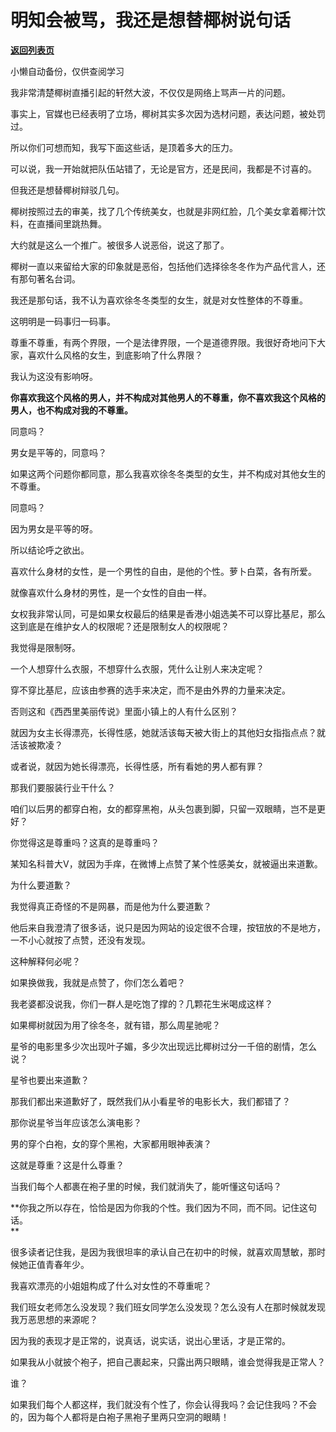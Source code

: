 # 明知会被骂，我还是想替椰树说句话

[**返回列表页**](/gzh/记忆承载3)

小懒自动备份，仅供查阅学习

我非常清楚椰树直播引起的轩然大波，不仅仅是网络上骂声一片的问题。

事实上，官媒也已经表明了立场，椰树其实多次因为选材问题，表达问题，被处罚过。  

所以你们可想而知，我写下面这些话，是顶着多大的压力。

可以说，我一开始就把队伍站错了，无论是官方，还是民间，我都是不讨喜的。  

但我还是想替椰树辩驳几句。  

椰树按照过去的审美，找了几个传统美女，也就是非网红脸，几个美女拿着椰汁饮料，在直播间里跳热舞。  

大约就是这么一个推广。被很多人说恶俗，说这了那了。

椰树一直以来留给大家的印象就是恶俗，包括他们选择徐冬冬作为产品代言人，还有那句著名台词。

我还是那句话，我不认为喜欢徐冬冬类型的女生，就是对女性整体的不尊重。  

这明明是一码事归一码事。  

尊重不尊重，有两个界限，一个是法律界限，一个是道德界限。我很好奇地问下大家，喜欢什么风格的女生，到底影响了什么界限？  

我认为这没有影响呀。

 **你喜欢我这个风格的男人，并不构成对其他男人的不尊重，你不喜欢我这个风格的男人，也不构成对我的不尊重。**

同意吗？  

男女是平等的，同意吗？  

如果这两个问题你都同意，那么我喜欢徐冬冬类型的女生，并不构成对其他女生的不尊重。

同意吗？

因为男女是平等的呀。

所以结论呼之欲出。

喜欢什么身材的女性，是一个男性的自由，是他的个性。萝卜白菜，各有所爱。  

就像喜欢什么身材的男性，是一个女性的自由一样。

女权我非常认同，可是如果女权最后的结果是香港小姐选美不可以穿比基尼，那么这到底是在维护女人的权限呢？还是限制女人的权限呢？  

我觉得是限制呀。  

一个人想穿什么衣服，不想穿什么衣服，凭什么让别人来决定呢？  

穿不穿比基尼，应该由参赛的选手来决定，而不是由外界的力量来决定。  

否则这和《西西里美丽传说》里面小镇上的人有什么区别？  

就因为女主长得漂亮，长得性感，她就活该每天被大街上的其他妇女指指点点？就活该被欺凌？

或者说，就因为她长得漂亮，长得性感，所有看她的男人都有罪？  

那我们要服装行业干什么？  

咱们以后男的都穿白袍，女的都穿黑袍，从头包裹到脚，只留一双眼睛，岂不是更好？  

你觉得这是尊重吗？这真的是尊重吗？  

某知名科普大V，就因为手痒，在微博上点赞了某个性感美女，就被逼出来道歉。  

为什么要道歉？

我觉得真正奇怪的不是网暴，而是他为什么要道歉？  

他后来自我澄清了很多话，说只是因为网站的设定很不合理，按钮放的不是地方，一不小心就按了点赞，还没有发现。

这种解释何必呢？  

如果换做我，我就是点赞了，你们怎么着吧？  

我老婆都没说我，你们一群人是吃饱了撑的？几颗花生米喝成这样？  

如果椰树就因为用了徐冬冬，就有错，那么周星驰呢？  

星爷的电影里多少次出现叶子媚，多少次出现远比椰树过分一千倍的剧情，怎么说？

星爷也要出来道歉？

那我们都出来道歉好了，既然我们从小看星爷的电影长大，我们都错了？

那你说星爷当年应该怎么演电影？  

男的穿个白袍，女的穿个黑袍，大家都用眼神表演？  

这就是尊重？这是什么尊重？  

当我们每个人都裹在袍子里的时候，我们就消失了，能听懂这句话吗？  

 **你我之所以存在，恰恰是因为你我的个性。我们因为不同，而不同。记住这句话。  
**

很多读者记住我，是因为我很坦率的承认自己在初中的时候，就喜欢周慧敏，那时候她正值青春年少。

我喜欢漂亮的小姐姐构成了什么对女性的不尊重呢？  

我们班女老师怎么没发现？我们班女同学怎么没发现？怎么没有人在那时候就发现我万恶思想的来源呢？  

因为我的表现才是正常的，说真话，说实话，说出心里话，才是正常的。

如果我从小就披个袍子，把自己裹起来，只露出两只眼睛，谁会觉得我是正常人？

谁？

如果我们每个人都这样，我们就没有个性了，你会认得我吗？会记住我吗？不会的，因为每个人都将是白袍子黑袍子里两只空洞的眼睛！

